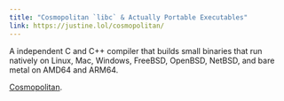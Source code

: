 ```yaml
---
title: "Cosmopolitan `libc` & Actually Portable Executables"
link: https://justine.lol/cosmopolitan/
---
```

A independent C and C++ compiler that builds small binaries that run natively on Linux, Mac, Windows, FreeBSD,
OpenBSD, NetBSD, and bare metal on AMD64 and ARM64.

<!--more-->

[Cosmopolitan](https://justine.lol/cosmopolitan/).
